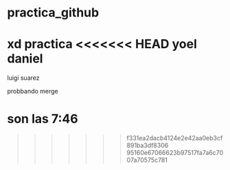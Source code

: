 # practica_github
xd practica
<<<<<<< HEAD
yoel daniel
=======

luigi suarez


probbando merge

son las 7:46
=======
>>>>>>> f331ea2dacb4124e2e42aa0eb3cf891ba3df8306
>>>>>>> 95160e67066623b97517fa7a6c7007a70575c781
